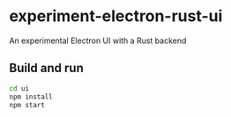 # experiment-electron-rust-ui

An experimental Electron UI with a Rust backend

## Build and run
```bash
cd ui
npm install
npm start
```